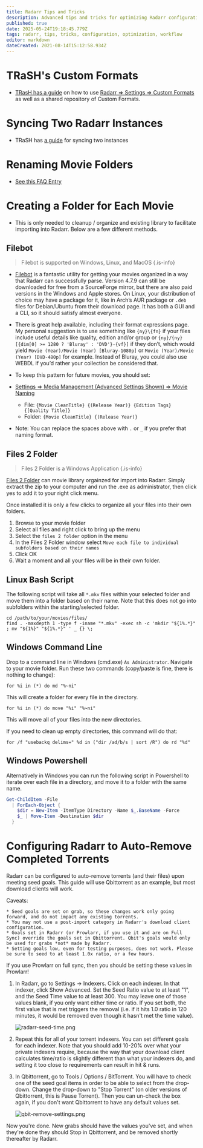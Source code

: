 ```yaml
---
title: Radarr Tips and Tricks
description: Advanced tips and tricks for optimizing Radarr configuration and workflow
published: true
date: 2025-05-24T19:18:45.779Z
tags: radarr, tips, tricks, configuration, optimization, workflow
editor: markdown
dateCreated: 2021-08-14T15:12:58.934Z
---
```


# TRaSH's Custom Formats

- [TRasH has a guide](https://trash-guides.info/Radarr/) on how to use [Radarr => Settings => Custom Formats](/radarr/settings#custom-formats) as well as a shared repository of Custom Formats.

# Syncing Two Radarr Instances

- TRaSH has [a guide](https://trash-guides.info/Radarr/Tips/Sync-2-radarr-sonarr/) for syncing two instances

# Renaming Movie Folders

- [See this FAQ Entry](/radarr/faq#how-can-i-rename-my-movie-folders)

# Creating a Folder for Each Movie

- This is only needed to cleanup / organize and existing library to facilitate importing into Radarr. Below are a few different methods.

## Filebot

> Filebot is supported on Windows, Linux, and MacOS {.is-info}

- [Filebot](https://www.filebot.net/) is a fantastic utility for getting your movies organized in a way that Radarr can successfully parse. Version 4.7.9 can still be downloaded for free from a SourceForge mirror, but there are also paid versions in the Windows and Apple stores. On Linux, your distribution of choice may have a package for it, like in Arch’s AUR package or `.deb` files for Debian/Ubuntu from their download page. It has both a GUI and a CLI, so it should satisfy almost everyone.

- There is great help available, including their format expressions page. My personal suggestion is to use something like `{ny}\{fn}` if your files include useful details like quality, edition and/or group or `{ny}/{ny} [{dim[0] >= 1280 ? 'Bluray' : 'DVD'}-{vf}]` if they don’t, which would yield `Movie (Year)/Movie (Year) [Bluray-1080p]` or `Movie (Year)/Movie (Year) [DVD-480p]` for example. Instead of Bluray, you could also use WEBDL if you’d rather your collection be considered that.

- To keep this pattern for future movies, you should set:

- [Settings => Media Management (Advanced Settings Shown) => Movie Naming](/radarr/settings#media-management)

  - File: `{Movie CleanTitle} {(Release Year)} {Edition Tags} {[Quality Title]}`
  - Folder: `{Movie CleanTitle} {(Release Year)}`

- Note: You can replace the spaces above with `.` or `_` if you prefer that naming format.

## Files 2 Folder

> Files 2 Folder is a Windows Application {.is-info}

[Files 2 Folder](http://www.dcmembers.com/skwire/download/files-2-folder/) can movie library orgainzed for import into Radarr. Simply extract the zip to your computer and run the .exe as administrator, then click yes to add it to your right click menu.

Once installed it is only a few clicks to organize all your files into their own folders.

1. Browse to your movie folder
1. Select all files and right click to bring up the menu
1. Select the `files 2 folder` option in the menu
1. In the Files 2 Folder window select `Move each file to individual subfolders based on their names`
1. Click OK
1. Wait a moment and all your files will be in their own folder.

## Linux Bash Script

The following script will take all `*.mkv` files within your selected folder and move them into a folder based on their name. Note that this does not go into subfolders within the starting/selected folder.

```shell
cd /path/to/your/movies/files/
find . -maxdepth 1 -type f -iname "*.mkv" -exec sh -c 'mkdir "${1%.*}" ; mv "${1%}" "${1%.*}" ' _ {} \;
```

## Windows Command Line

Drop to a command line in Windows (cmd.exe) `As Administrator`. Navigate to your movie folder. Run these two commands (copy/paste is fine, there is nothing to change):

`for %i in (*) do md "%~ni"`

This will create a folder for every file in the directory.

`for %i in (*) do move "%i" "%~ni"`

This will move all of your files into the new directories.

If you need to clean up empty directories, this command will do that:

`for /f "usebackq delims=" %d in ("dir /ad/b/s | sort /R") do rd "%d"`

## Windows Powershell

Alternatively in Windows you can run the following script in Powershell to iterate over each file in a directory, and move it to a folder with the same name.

```powershell
Get-ChildItem -File
  | ForEach-Object {
    $dir = New-Item -ItemType Directory -Name $_.BaseName -Force
    $_ | Move-Item -Destination $dir
  }
```

# Configuring Radarr to Auto-Remove Completed Torrents

Radarr can be configured to auto-remove torrents (and their files) upon meeting seed goals. This guide will use Qbittorrent as an example, but most download clients will work.

Caveats:

```text
* Seed goals are set on grab, so these changes work only going forward, and do not impact any existing torrents.
* You may not use a post-import category in Radarr's download client configuration.
* Goals set in Radarr (or Prowlarr, if you use it and are on Full Sync) override the goals set in Qbittorrent. Qbit's goals would only be used for grabs *not* made by Radarr.
* Setting goals low, even for testing purposes, does not work. Please be sure to seed to at least 1.0x ratio, or a few hours.
```

If you use Prowlarr on full sync, then you should be setting these values in Prowlarr!

1. In Radarr, go to Settings -> Indexers. Click on each indexer. In that indexer, click Show Advanced. Set the Seed Ratio value to at least "1", and the Seed Time value to at least 300. You may leave one of those values blank, if you only want either time or ratio. If you set both, the first value that is met triggers the removal (i.e. if it hits 1.0 ratio in 120 minutes, it would be removed even though it hasn't met the time value).

	![radarr-seed-time.png](/images/radarr-seed-time.png)

1. Repeat this for all of your torrent indexers. You can set different goals for each indexer. Note that you should add 10-20% over what your private indexers require, because the way that your download client calculates time/ratio is slightly different than what your indexers do, and setting it too close to requirements can result in hit & runs.

1. In Qbittorrent, go to Tools / Options / BitTorrent. You will have to check one of the seed goal items in order to be able to select from the drop-down. Change the drop-down to "Stop Torrent" (on older versions of Qbittorrent, this is Pause Torrent). Then you can un-check the box again, if you don't want Qbittorrent to have any default values set.

	![qbit-remove-settings.png](/images/qbit-remove-settings.png)

Now you're done. New grabs should have the values you've set, and when they're done they should Stop in Qbittorrent, and be removed shortly thereafter by Radarr.
